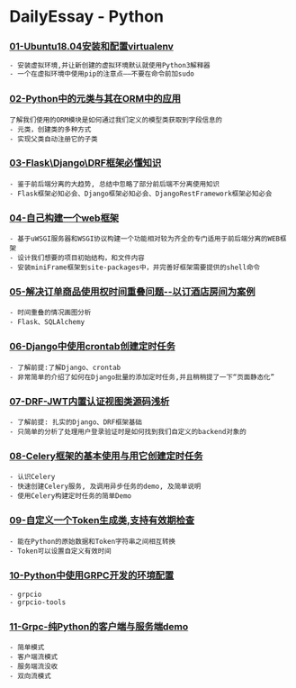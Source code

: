 # DailyEssay - Python

### [01-Ubuntu18.04安装和配置virtualenv](<https://github.com/kerbalwzy/DailyEssay/blob/master/PythonDocs/ubuntuInstallVirtualenv.md>)

```reStructuredText
- 安装虚拟环境,并让新创建的虚拟环境默认就使用Python3解释器
- 一个在虚拟环境中使用pip的注意点——不要在命令前加sudo
```

### [02-Python中的元类与其在ORM中的应用](https://github.com/kerbalwzy/DailyEssay/blob/master/PythonDocs/MateClass%26ORM.md)

```
了解我们使用的ORM模块是如何通过我们定义的模型类获取到字段信息的
- 元类，创建类的多种方式
- 实现父类自动注册它的子类
```

### [03-Flask\Django\DRF框架必懂知识](https://github.com/kerbalwzy/DailyEssay/tree/master/PythonDocs/Flask%26Django%26DRFKnowledgeSummary)

```
- 鉴于前后端分离的大趋势, 总结中忽略了部分前后端不分离使用知识
- Flask框架必知必会、Django框架必知必会、DjangoRestFramework框架必知必会
```

### [04-自己构建一个web框架](https://github.com/kerbalwzy/DailyEssay/blob/master/PythonDocs/CustomWebFramework.md)

```
- 基于uWSGI服务器和WSGI协议构建一个功能相对较为齐全的专门适用于前后端分离的WEB框架
- 设计我们想要的项目初始结构，和文件内容
- 安装miniFrame框架到site-packages中，并完善好框架需要提供的shell命令
```

### [05-解决订单商品使用权时间重叠问题--以订酒店房间为案例](https://github.com/kerbalwzy/DailyEssay/blob/master/PythonDocs/ResolvingOrderTimeConflict.md)

```
- 时间重叠的情况画图分析
- Flask、SQLAlchemy
```

### [06-Django中使用crontab创建定时任务](https://github.com/kerbalwzy/DailyEssay/blob/master/PythonDocs/TimingTaskInDjangoProject.md)

```
- 了解前提:了解Django、crontab
- 非常简单的介绍了如何在Django批量的添加定时任务,并且稍稍提了一下“页面静态化”
```

### [07-DRF-JWT内置认证视图类源码浅析](https://github.com/kerbalwzy/DailyEssay/blob/master/PythonDocs/UseDRF-JWTtoAHUTwithOwnBackend.md)

```
- 了解前提: 扎实的Django、DRF框架基础
- 只简单的分析了处理用户登录验证时是如何找到我们自定义的backend对象的
```

### [08-Celery框架的基本使用与用它创建定时任务](https://github.com/kerbalwzy/DailyEssay/blob/master/PythonDocs/CeleryAndTimingTasks.md)

```
- 认识Celery
- 快速创建Celery服务, 及调用异步任务的demo, 及简单说明
- 使用Celery构建定时任务的简单Demo
```

### [09-自定义一个Token生成类,支持有效期检查](https://github.com/kerbalwzy/DailyEssay/blob/master/PythonDocs/CustomTokenGenerationClass.md)

```
- 能在Python的原始数据和Token字符串之间相互转换
- Token可以设置自定义有效时间
```

### [10-Python中使用GRPC开发的环境配置](<https://github.com/kerbalwzy/DailyEssay/blob/master/PythonDocs/GrpcEnvWithPython.md>)

```
- grpcio
- grpcio-tools
```

### [11-Grpc-纯Python的客户端与服务端demo](https://github.com/kerbalwzy/DailyEssay/blob/master/PythonDocs/GrpcDemo.md)

```
- 简单模式
- 客户端流模式
- 服务端流没收
- 双向流模式
```

